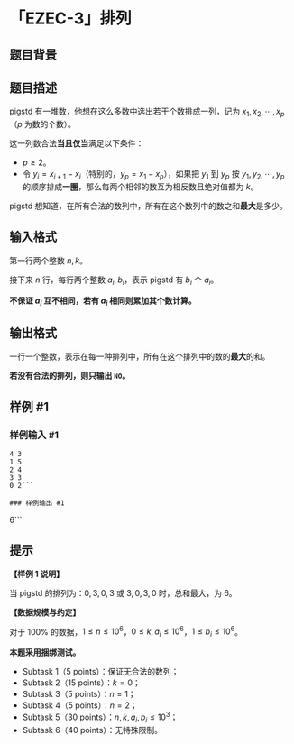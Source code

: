 # 「EZEC-3」排列

## 题目背景



## 题目描述

pigstd 有一堆数，他想在这么多数中选出若干个数排成一列，记为 $x_{1},x_{2},\cdots,x_{p}$（$p$ 为数的个数）。

这一列数合法**当且仅当**满足以下条件：

- $p \ge 2$。
- 令 $y_{i} = x_{i + 1} - x_{i}$（特别的，$y_{p}=x_{1}-x_{p}$），如果把 $y_{1}$ 到 $y_{p}$ 按 $y_1,y_2,\cdots,y_p$ 的顺序排成**一圈**，那么每两个相邻的数互为相反数且绝对值都为 $k$。

pigstd 想知道，在所有合法的数列中，所有在这个数列中的数之和**最大**是多少。

## 输入格式

第一行两个整数 $n,k$。

接下来 $n$ 行，每行两个整数 $a_{i},b_{i}$，表示 pigstd 有 $b_{i}$ 个 $a_{i}$。

**不保证 $a_{i}$ 互不相同，若有 $a_{i}$ 相同则累加其个数计算。**

## 输出格式

一行一个整数，表示在每一种排列中，所有在这个排列中的数的**最大**的和。

**若没有合法的排列，则只输出 $\texttt{NO}$。**

## 样例 #1

### 样例输入 #1
```
4 3 
1 5
2 4
3 3
0 2```

### 样例输出 #1

```
6```

## 提示

**【样例 1 说明】**

当 pigstd 的排列为：$0,3,0,3$ 或 $3,0,3,0$ 时，总和最大，为 $6$。

**【数据规模与约定】**

对于 $100\%$ 的数据，$1 \le n \le 10^6$，$0 \le k,a_{i} \le 10^6$，$1 \le b_{i} \le 10^6$。

**本题采用捆绑测试。**

- Subtask 1（5 points）：保证无合法的数列；
- Subtask 2（15 points）：$k = 0$；
- Subtask 3（5 points）：$n = 1$；
- Subtask 4（5 points）：$n = 2$；
- Subtask 5（30 points）：$n,k,a_i,b_i \le 10^3$；
- Subtask 6（40 points）：无特殊限制。
